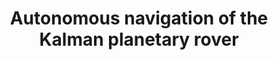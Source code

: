 ---
layout: project
title: Autonomous navigation of the Kalman planetary rover
category: publication
thumbnails:
  - /assets/projects/kalman/autonomy.jpg
  - /assets/projects/kalman/autonomy-2022.gif
description: 
  - In a team building planetary rovers (AGH Space Systems), I focused on autonomous navigation and obstacle detection. We design and build Mars rover prototypes and compete in international robotics competitions that simulate real exploration missions. The project combines electronics, software, and science - all working together to create a robot capable of analyzing soil, and operating autonomously in unknown terrain.
  - <br/><br/>
  - <strong>Autonomous navigation of the Kalman planetary rover</strong>
  - <br/>
  - <em>S. Bednorz, I. Urbanik, Autonomous navigation of the Kalman planetary rover, II Student Space Conference, Wrocław, Poland, 20–21 Oct 2022, ISBN 978-83-7493-224-0, <a href="https://www.dbc.wroc.pl/dlibra/publication/156913">https://www.dbc.wroc.pl/dlibra/publication/156913</a></em>
  - <br/><br/>
  - <strong>Kalman rover - electronics, software and science</strong>
  - <br/>
  - <em>S. Bednorz, M. Olszewski, M. Łagan, M. Gibiec, Kalman rover - electronics, software and science, Zeszyty STN, no. 38, pp. 156–164, 2022. Presented at the 59th AGH Student Research Conference, Kraków, Poland, <a href="https://badap.agh.edu.pl/publikacja/143553">https://badap.agh.edu.pl/publikacja/143553</a></em>
stack:
  - Python
  - C++
  - ROS
  - Robotics
  - Autonomous Navigation 
clickable: false
tags:
  - robotics
  - science
  - AGH Space Systems
  - conference
---